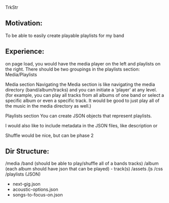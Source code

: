 TrkStr


Motivation:
----------
To be able to easily create playable playlists for my band

Experience:
----------
on page load, you would have the media player on the left and playlists on the right.
There should be two groupings in the playlists section: Media/Playlists

Media section
Navigating the Media section is like navigating the media directory (band/album/tracks) and you can initiate a 'player' at any level. (for example, you can play all tracks from all albums of one band or select a specific album or even a specific track. It would be good to just play all of the music in the media directory as well.)

Playlists section
You can create JSON objects that represent playlists.

I would also like to include metadata in the JSON files, like description or

Shuffle would be nice, but can be phase 2


Dir Structure:
-------------
/media
  /band (should be able to play/shuffle all of a bands tracks)
    /album (each album should have json that can be played)
      - track(s)
/assets
  /js
  /css
/playlists (JSON)
  - next-gig.json
  - acoustic-options.json
  - songs-to-focus-on.json

